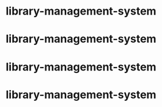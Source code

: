 # library-management-system
# library-management-system
# library-management-system
# library-management-system
